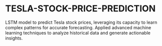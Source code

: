 # TESLA-STOCK-PRICE-PREDICTION
LSTM model to predict Tesla stock prices, leveraging its capacity to learn complex patterns for accurate forecasting. Applied advanced machine learning techniques to analyze historical data and generate actionable insights.
